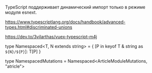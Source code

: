 
TypeScript  поддерживает  динамический  импорт  только  в  режиме модуля esnext. 


https://www.typescriptlang.org/docs/handbook/advanced-types.html#discriminated-unions


https://dev.to/3vilarthas/vuex-typescript-m4j

type Namespaced<T, N extends string> = {
[P in keyof T & string as `${N}/${P}`]: T[P]
}

type NamespacedMutations = Namespaced<ArticleModuleMutations, "atricle">